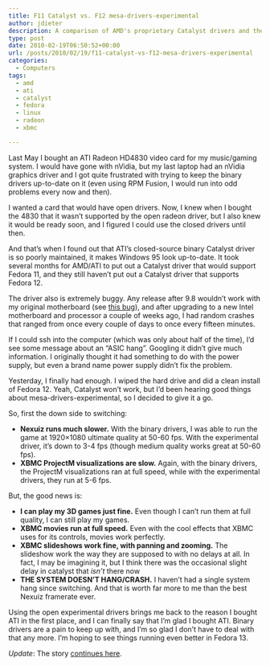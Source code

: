 ```yaml
---
title: F11 Catalyst vs. F12 mesa-drivers-experimental
author: jdieter
description: A comparison of AMD's proprietary Catalyst drivers and the Free mesa drivers on my ATI video card
type: post
date: 2010-02-19T06:50:52+00:00
url: /posts/2010/02/19/f11-catalyst-vs-f12-mesa-drivers-experimental
categories:
  - Computers
tags:
  - amd
  - ati
  - catalyst
  - fedora
  - linux
  - radeon
  - xbmc

---
```

Last May I bought an ATI Radeon HD4830 video card for my music/gaming system. I would have gone with nVidia, but my last laptop had an nVidia graphics driver and I got quite frustrated with trying to keep the binary drivers up-to-date on it (even using RPM Fusion, I would run into odd problems every now and then).

I wanted a card that would have open drivers. Now, I knew when I bought the 4830 that it wasn&#8217;t supported by the open radeon driver, but I also knew it would be ready soon, and I figured I could use the closed drivers until then.

And that&#8217;s when I found out that ATI&#8217;s closed-source binary Catalyst driver is so poorly maintained, it makes Windows 95 look up-to-date. It took several months for AMD/ATI to put out a Catalyst driver that would support Fedora 11, and they still haven&#8217;t put out a Catalyst driver that supports Fedora 12.

The driver also is extremely buggy. Any release after 9.8 wouldn&#8217;t work with my original motherboard (see [this bug][1]), and after upgrading to a new Intel motherboard and processor a couple of weeks ago, I had random crashes that ranged from once every couple of days to once every fifteen minutes.

If I could ssh into the computer (which was only about half of the time), I&#8217;d see some message about an &#8220;ASIC hang&#8221;. Googling it didn&#8217;t give much information. I originally thought it had something to do with the power supply, but even a brand name power supply didn&#8217;t fix the problem.

Yesterday, I finally had enough. I wiped the hard drive and did a clean install of Fedora 12. Yeah, Catalyst won&#8217;t work, but I&#8217;d been hearing good things about mesa-drivers-experimental, so I decided to give it a go.

So, first the down side to switching:

  * **Nexuiz runs much slower.** With the binary drivers, I was able to run the game at 1920&#215;1080 ultimate quality at 50-60 fps. With the experimental driver, it&#8217;s down to 3-4 fps (though medium quality works great at 50-60 fps).
  * **XBMC ProjectM visualizations are slow.** Again, with the binary drivers, the ProjectM visualizations ran at full speed, while with the experimental drivers, they run at 5-6 fps.

But, the good news is:

  * **I can play my 3D games just fine.** Even though I can&#8217;t run them at full quality, I can still play my games.
  * **XBMC movies run at full speed.** Even with the cool effects that XBMC uses for its controls, movies work perfectly.
  * **XBMC slideshows work fine, with panning and zooming.** The slideshow work the way they are supposed to with no delays at all. In fact, I may be imagining it, but I think there was the occasional slight delay in catalyst that _isn&#8217;t_ there now
  * **THE SYSTEM DOESN&#8217;T HANG/CRASH.** I haven&#8217;t had a single system hang since switching. And that is worth far more to me than the best Nexuiz framerate ever.

Using the open experimental drivers brings me back to the reason I bought ATI in the first place, and I can finally say that I&#8217;m glad I bought ATI. Binary drivers are a pain to keep up with, and I&#8217;m so glad I don&#8217;t have to deal with that any more. I&#8217;m hoping to see things running even better in Fedora 13.

_Update_: The story [continues here][2].

 [1]: http://bugzilla.rpmfusion.org/show_bug.cgi?id=900
 [2]: /posts/2010/12/30/catalyst-vs-mesa-round-2
